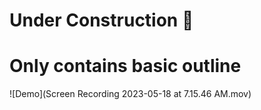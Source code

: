 # Under Construction 	🚧
# Only contains basic outline

![Demo](Screen Recording 2023-05-18 at 7.15.46 AM.mov)
